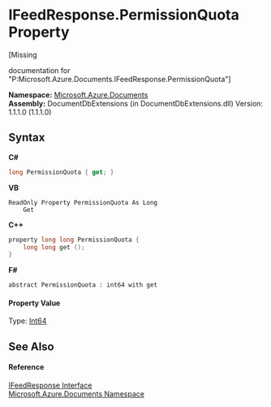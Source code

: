 # IFeedResponse.PermissionQuota Property 
 

\[Missing <summary> documentation for "P:Microsoft.Azure.Documents.IFeedResponse.PermissionQuota"\]

**Namespace:**&nbsp;<a href="856b2e23-9c8b-2618-f913-67d85d500616">Microsoft.Azure.Documents</a><br />**Assembly:**&nbsp;DocumentDbExtensions (in DocumentDbExtensions.dll) Version: 1.1.1.0 (1.1.1.0)

## Syntax

**C#**<br />
``` C#
long PermissionQuota { get; }
```

**VB**<br />
``` VB
ReadOnly Property PermissionQuota As Long
	Get
```

**C++**<br />
``` C++
property long long PermissionQuota {
	long long get ();
}
```

**F#**<br />
``` F#
abstract PermissionQuota : int64 with get

```


#### Property Value
Type: <a href="http://msdn2.microsoft.com/en-us/library/6yy583ek" target="_blank">Int64</a>

## See Also


#### Reference
<a href="cbcd444d-ffe1-6199-9c3a-29fa6b4f474e">IFeedResponse Interface</a><br /><a href="856b2e23-9c8b-2618-f913-67d85d500616">Microsoft.Azure.Documents Namespace</a><br />
